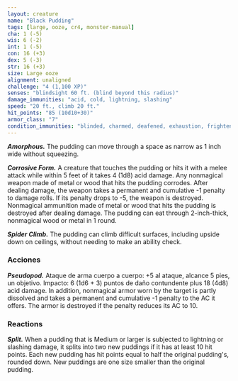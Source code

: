 ```yaml
---
layout: creature
name: "Black Pudding"
tags: [large, ooze, cr4, monster-manual]
cha: 1 (-5)
wis: 6 (-2)
int: 1 (-5)
con: 16 (+3)
dex: 5 (-3)
str: 16 (+3)
size: Large ooze
alignment: unaligned
challenge: "4 (1,100 XP)"
senses: "blindsight 60 ft. (blind beyond this radius)"
damage_immunities: "acid, cold, lightning, slashing"
speed: "20 ft., climb 20 ft."
hit_points: "85 (10d10+30)"
armor_class: "7"
condition_immunities: "blinded, charmed, deafened, exhaustion, frightened, prone"
---
```


***Amorphous.*** The pudding can move through a space as narrow as 1 inch wide without squeezing.

***Corrosive Form.*** A creature that touches the pudding or hits it with a melee attack while within 5 feet of it takes 4 (1d8) acid damage. Any nonmagical weapon made of metal or wood that hits the pudding corrodes. After dealing damage, the weapon takes a permanent and cumulative -1 penalty to damage rolls. If its penalty drops to -5, the weapon is destroyed. Nonmagical ammunition made of metal or wood that hits the pudding is destroyed after dealing damage. The pudding can eat through 2-inch-thick, nonmagical wood or metal in 1 round.

***Spider Climb.*** The pudding can climb difficult surfaces, including upside down on ceilings, without needing to make an ability check.

### Acciones

***Pseudopod.*** Ataque de arma cuerpo a cuerpo: +5 al ataque, alcance 5 pies, un objetivo. Impacto: 6 (1d6 + 3) puntos de daño contundente plus 18 (4d8) acid damage. In addition, nonmagical armor worn by the target is partly dissolved and takes a permanent and cumulative -1 penalty to the AC it offers. The armor is destroyed if the penalty reduces its AC to 10.

### Reactions

***Split.*** When a pudding that is Medium or larger is subjected to lightning or slashing damage, it splits into two new puddings if it has at least 10 hit points. Each new pudding has hit points equal to half the original pudding's, rounded down. New puddings are one size smaller than the original pudding.